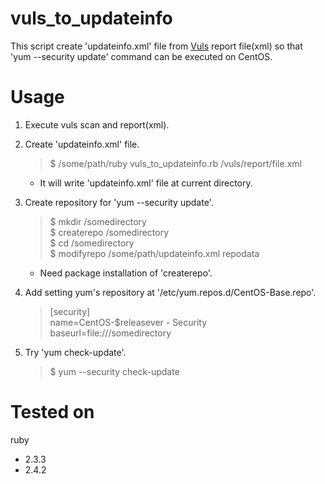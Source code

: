 # vuls_to_updateinfo

This script create 'updateinfo.xml' file from [Vuls](https://github.com/future-architect/vuls) report file(xml) so that 'yum --security update' command can be executed on CentOS.

# Usage

1. Execute vuls scan and report(xml).

2. Create 'updateinfo.xml' file.
    > $ /some/path/ruby vuls_to_updateinfo.rb /vuls/report/file.xml

    * It will write 'updateinfo.xml' file at current directory.

3. Create repository for 'yum --security update'.
    > $ mkdir /somedirectory  
$ createrepo /somedirectory  
$ cd /somedirectory  
$ modifyrepo /some/path/updateinfo.xml repodata
    * Need package installation of 'createrepo'.

4. Add setting yum's repository at '/etc/yum.repos.d/CentOS-Base.repo'.
    > [security]  
name=CentOS-$releasever - Security  
baseurl=file:///somedirectory  

5. Try 'yum check-update'.
    > $ yum --security check-update

# Tested on

ruby
* 2.3.3
* 2.4.2
